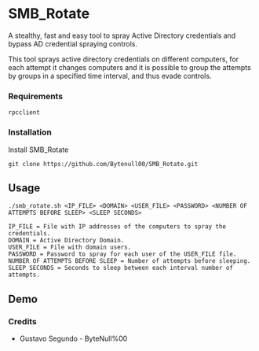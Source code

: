 # SMB_Rotate

A stealthy, fast and easy tool to spray Active Directory credentials and bypass AD credential spraying controls.

This tool sprays active directory credentials on different computers, for each attempt it changes computers and it is possible to group the attempts by groups in a specified time interval, and thus evade controls.
### Requirements

```
rpcclient
```

### Installation

Install SMB_Rotate

```
git clone https://github.com/Bytenull00/SMB_Rotate.git
```

## Usage 

```
./smb_rotate.sh <IP_FILE> <DOMAIN> <USER_FILE> <PASSWORD> <NUMBER OF ATTEMPTS BEFORE SLEEP> <SLEEP SECONDS>

IP_FILE = File with IP addresses of the computers to spray the credentials.
DOMAIN = Active Directory Domain.
USER_FILE = File with domain users.
PASSWORD = Password to spray for each user of the USER_FILE file.
NUMBER OF ATTEMPTS BEFORE SLEEP = Number of attempts before sleeping.
SLEEP SECONDS = Seconds to sleep between each interval number of attempts.
```

## Demo


### Credits 

* Gustavo Segundo - ByteNull%00
